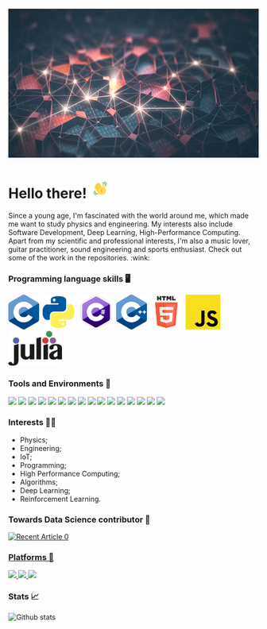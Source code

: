 <p align="center">
  <img src="GitHubBackground.jpg" height="300px" width="1000px">
</p>

# Hello there!  <img src="waving.gif" width="40px">

<p>
Since a young age, I'm fascinated with the world around me, which made me want to study physics and engineering. My interests also include Software Development, Deep Learning, High-Performance Computing. Apart from my scientific and professional interests, I'm also a music lover, guitar practitioner, sound engineering and sports enthusiast. Check out some of the work in the repositories. :wink:
</p>

### Programming language skills :desktop_computer: 
<code><img height="70" src="c_logo.png"></code>
<code><img height="70" src="python_logo.png"></code>
<code><img height="70" src="csharp.png"></code>
<code><img height="70" src="cpp_logo.png"></code>
<code><img height="70" src="html.png"></code>
<code><img height="70" src="javascript.png"></code>
<code><img height="70" src="julia_logo.png"></code>

### Tools and Environments 🔧
<p>
<img src="https://img.shields.io/badge/OS-Windows-blue?logo=Windows">
<img src="https://img.shields.io/badge/OS-Linux-orange?logo=Linux">
<img src="https://img.shields.io/badge/Editor-VSCode-blue?logo=Visual%20Studio%20Code">
<img src="https://img.shields.io/badge/Editor-Sublime%20Text-orange?logo=Sublime-Text">
<img src="https://img.shields.io/badge/Editor-Atom-whitegreen?logo=Atom">
<img src="https://img.shields.io/badge/IDE-Visual%20Studio-purple?logo=Visual%20Studio">
<img src="https://img.shields.io/badge/IDE-PyCharm-green?logo=PyCharm">
<img src="https://img.shields.io/badge/Game%20Engine%20Development-Unity-white?logo=Unity">
<img src="https://img.shields.io/badge/Cloud-Azure-blue?logo=Microsoft%20Azure">
<img src="https://img.shields.io/badge/API-CUDA-green?logo=Nvidia">
<img src="https://img.shields.io/badge/Library-Dask-orange">
<img src="https://img.shields.io/badge/Library-OpenCV-blue?logo=OpenCV">
<img src="https://img.shields.io/badge/Compiler-Numba-blue?logo=Numba">
<img src="https://img.shields.io/badge/Framework-Keras-red?logo=Keras">
<img src="https://img.shields.io/badge/Library-Tensorflow-orange?logo=Tensorflow">
<img src="https://img.shields.io/badge/Framework-Pytorch-purple?logo=Pytorch">
</a>
</p>

### Interests 👨‍💻
- Physics;
- Engineering;
- IoT;
- Programming;
- High Performance Computing;
- Algorithms;
- Deep Learning;
- Reinforcement Learning.

### Towards Data Science contributor 📘
 <a target="_blank" href="https://github-readme-medium-recent-article.vercel.app/medium/@ta.amfp/0"><img src="https://github-readme-medium-recent-article.vercel.app/medium/@ta.amfp/0" alt="Recent Article 0"> 


### Platforms 👨‍
<p>
<a href="https://www.linkedin.com/in/tiago-martins-9ba0a9154/">
<img src="https://img.shields.io/badge/Linkedin-Tiago%20Martins-blue?logo=Linkedin">
<a href="https://twitter.com/taamfp">
<img src="https://img.shields.io/badge/Twitter-taamfp-blue?logo=Twitter">
<a href="https://www.kaggle.com/ta97fp">
<img src="https://img.shields.io/badge/Kaggle-ta.am97fp-white?logo=kaggle">
</a>
</p>
  
### Stats 📈
![Github stats](https://github-readme-stats.vercel.app/api?username=taamfp&show_icons=true&theme=tokyonight)


<!--
**taamfp/taamfp** is a ✨ _special_ ✨ repository because its `README.md` (this file) appears on your GitHub profile. 
-->
